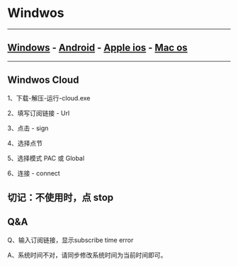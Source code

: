 # Windwos

---
## [Windows](https://helpcloud.github.io/windows)  -  [Android](https://helpcloud.github.io/android) - [Apple ios](https://helpcloud.github.io/ios)  - [Mac os](https://helpcloud.github.io/mac) 
---


## Windwos Cloud

1、下载-解压-运行-cloud.exe

2、填写订阅链接  - Url

3、点击 - sign 

4、选择点节

5、选择模式 PAC 或 Global

6、连接 - connect

## 切记：不使用时，点 stop

## Q&A

Q、输入订阅链接，显示subscribe time error

A、系统时间不对，请同步修改系统时间为当前时间即可。
